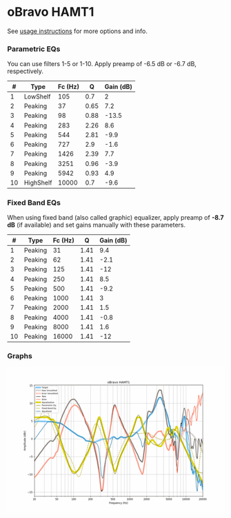 # oBravo HAMT1
See [usage instructions](https://github.com/jaakkopasanen/AutoEq#usage) for more options and info.

### Parametric EQs
You can use filters 1-5 or 1-10. Apply preamp of -6.5 dB or -6.7 dB, respectively.

|   # | Type      |   Fc (Hz) |    Q |   Gain (dB) |
|-----|-----------|-----------|------|-------------|
|   1 | LowShelf  |       105 | 0.7  |         2   |
|   2 | Peaking   |        37 | 0.65 |         7.2 |
|   3 | Peaking   |        98 | 0.88 |       -13.5 |
|   4 | Peaking   |       283 | 2.26 |         8.6 |
|   5 | Peaking   |       544 | 2.81 |        -9.9 |
|   6 | Peaking   |       727 | 2.9  |        -1.6 |
|   7 | Peaking   |      1426 | 2.39 |         7.7 |
|   8 | Peaking   |      3251 | 0.96 |        -3.9 |
|   9 | Peaking   |      5942 | 0.93 |         4.9 |
|  10 | HighShelf |     10000 | 0.7  |        -9.6 |

### Fixed Band EQs
When using fixed band (also called graphic) equalizer, apply preamp of **-8.7 dB** (if available) and set gains manually with these parameters.

|   # | Type    |   Fc (Hz) |    Q |   Gain (dB) |
|-----|---------|-----------|------|-------------|
|   1 | Peaking |        31 | 1.41 |         9.4 |
|   2 | Peaking |        62 | 1.41 |        -2.1 |
|   3 | Peaking |       125 | 1.41 |       -12   |
|   4 | Peaking |       250 | 1.41 |         8.5 |
|   5 | Peaking |       500 | 1.41 |        -9.2 |
|   6 | Peaking |      1000 | 1.41 |         3   |
|   7 | Peaking |      2000 | 1.41 |         1.5 |
|   8 | Peaking |      4000 | 1.41 |        -0.8 |
|   9 | Peaking |      8000 | 1.41 |         1.6 |
|  10 | Peaking |     16000 | 1.41 |       -12   |

### Graphs
![](./oBravo%20HAMT1.png)
